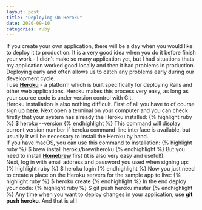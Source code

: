 ```yaml
---
layout: post
title: "Deploying On Heroku"
date: 2020-09-10
categories: ruby
---
```

If you create your own application, there will be a day when you would like to deploy it to production. It is a very good idea when you do it before finish your work - I didn't make so many application yet, but I had situations thats my application worked good locally and then it had problems in production. Deploying early and often allows us to catch any problems early during our development cycle.<br>
I use <b>[Heroku][heroku]</b> - a platform which is built specifically for deploying Rails and other web applications. Heroku makes this process very easy, as long as your source code is under version control with Git.<br>
Heroku installation is also nothing difficult. First of all you have to of course sign up <b>[here]</b>. Next open a terminal on your computer and you can check firstly that your system has already the Heroku installed:
{% highlight ruby %}
$ heroku --version
{% endhighlight %}
This command will display current version number if heroku command-line interface is available, but usually it will be necessary to install the Heroku by hand.<br>
If you have macOS, you can use this command to installation:
{% highlight ruby %}
$ brew install heroku/brew/heroku
{% endhighlight %}
But you need to install <b>[Homebrew][homebrew]</b> first (it is also very easy and useful!).<br>
Next, log in with email address and password you used when signing up:
{% highlight ruby %}
$ heroku login
{% endhighlight %}
Now you just need to create a place on the Heroku servers for the sample app to live:
{% highlight ruby %}
$ heroku create
{% endhighlight %}
In the end deploy your code: 
{% highlight ruby %}
$ git push heroku master
{% endhighlight %}
Any time when you want to deploy changes in your application, use <b>git push heroku</b>. And that is all!



[heroku]: https://www.heroku.com/
[here]: https://signup.heroku.com/dc
[homebrew]: https://brew.sh/
